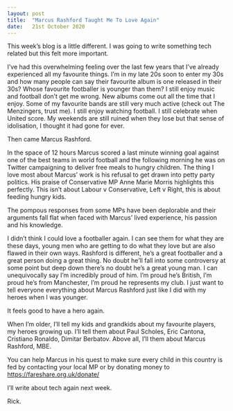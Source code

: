 ```yaml
---
layout: post
title:  "Marcus Rashford Taught Me To Love Again"
date:   21st October 2020
---
```



This week’s blog is a little different. I was going to write something tech related but this felt more important.

I’ve had this overwhelming feeling over the last few years that I’ve already experienced all my favourite things. I’m in my late 20s soon to enter my 30s and how many people can say their favourite album is one released in their 30s? Whose favourite footballer is younger than them? I still enjoy music and football don’t get me wrong. New albums come out all the time that I enjoy. Some of my favourite bands are still very much active (check out The Menzingers, trust me). I still enjoy watching football. I still celebrate when United score. My weekends are still ruined when they lose but that sense of idolisation, I thought it had gone for ever.

Then came Marcus Rashford. 

In the space of 12 hours Marcus scored a last minute winning goal against one of the best teams in world football and the following morning he was on Twitter campaigning to deliver free meals to hungry children. The thing I love most about Marcus’ work is his refusal to get drawn into petty party politics. His praise of Conservative MP Anne Marie Morris highlights this perfectly. This isn’t about Labour v Conservative, Left v Right, this is about feeding hungry kids.

The pompous responses from some MPs have been deplorable and their arguments fall flat when faced with Marcus’ lived experience, his passion and his knowledge. 

I didn’t think I could love a footballer again. I can see them for what they are these days, young men who are getting to do what they love but are also flawed in their own ways. Rashford is different, he’s a great footballer and a great person doing a great thing. No doubt he’ll fall into some controversy at some point but deep down there’s no doubt he’s a great young man. I can unequivocally say I’m incredibly proud of him. I’m proud he’s British, I’m proud he’s from Manchester, I’m proud he represents my club. I just want to tell everyone everything about Marcus Rashford just like I did with my heroes when I was younger.

It feels good to have a hero again.

When I’m older, I’ll tell my kids and grandkids about my favourite players, my heroes growing up. I’ll tell them about Paul Scholes, Eric Cantona, Cristiano Ronaldo, Dimitar Berbatov. Above all, I’ll them about Marcus Rashford, MBE.

You can help Marcus in his quest to make sure every child in this country is fed by contacting your local MP or by donating money to https://fareshare.org.uk/donate/

I’ll write about tech again next week.

Rick.